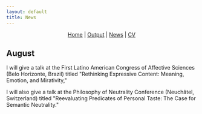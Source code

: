 ```yaml
---
layout: default
title: News
---
```

<div style="text-align: center;">
  <a href="index.md">Home</a> | 
  <a href="output.md">Output</a> | 
  <a href="news.md">News</a> | 
  <a href="cv.md">CV</a>
</div>

## August

I will give a talk at the First Latino American Congress of Affective Sciences (Belo Horizonte, Brazil) titled "Rethinking Expressive Content: Meaning, Emotion, and Mirativity," 

I will also give a talk at the Philosophy of Neutrality Conference (Neuchâtel, Switzerland) titled "Reevaluating Predicates of Personal Taste: The Case for Semantic Neutrality."
